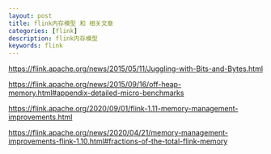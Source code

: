 ```yaml
---
layout: post
title: flink内存模型 和 相关文章
categories: [flink]
description: flink内存模型
keywords: flink
---
```








https://flink.apache.org/news/2015/05/11/Juggling-with-Bits-and-Bytes.html

https://flink.apache.org/news/2015/09/16/off-heap-memory.html#appendix-detailed-micro-benchmarks



https://flink.apache.org/2020/09/01/flink-1.11-memory-management-improvements.html



https://flink.apache.org/news/2020/04/21/memory-management-improvements-flink-1.10.html#fractions-of-the-total-flink-memory